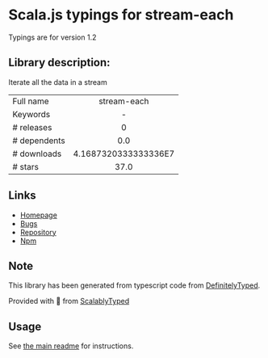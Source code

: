 
# Scala.js typings for stream-each

Typings are for version 1.2

## Library description:
Iterate all the data in a stream

|                    |                 |
| ------------------ | :-------------: |
| Full name          | stream-each |
| Keywords           | - |
| # releases         | 0 |
| # dependents       | 0.0 |
| # downloads        | 4.1687320333333336E7 |
| # stars            | 37.0 |

## Links
- [Homepage](https://github.com/mafintosh/stream-each)
- [Bugs](https://github.com/mafintosh/stream-each/issues)
- [Repository](https://github.com/mafintosh/stream-each)
- [Npm](https://www.npmjs.com/package/stream-each)
    


## Note
This library has been generated from typescript code from [DefinitelyTyped](https://definitelytyped.org).

Provided with :purple_heart: from [ScalablyTyped](https://github.com/oyvindberg/ScalablyTyped)

## Usage
See [the main readme](../../readme.md) for instructions.


